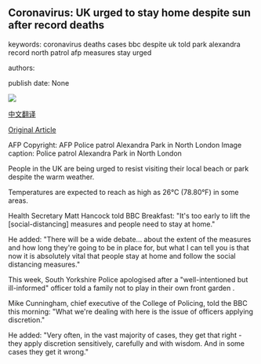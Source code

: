 ## Coronavirus: UK urged to stay home despite sun after record deaths

keywords: coronavirus deaths cases bbc despite uk told park alexandra record north patrol afp measures stay urged

authors: 

publish date: None

![](https://m.files.bbci.co.uk/modules/bbc-morph-news-waf-page-meta/4.1.2/bbc_news_logo.png)

[中文翻译](Coronavirus%3A%20UK%20urged%20to%20stay%20home%20despite%20sun%20after%20record%20deaths_zh.md)

[Original Article](https://www.bbc.com/news/live/world-52252981)

AFP Copyright: AFP Police patrol Alexandra Park in North London Image caption: Police patrol Alexandra Park in North London

People in the UK are being urged to resist visiting their local beach or park despite the warm weather.

Temperatures are expected to reach as high as 26°C (78.80°F) in some areas.

Health Secretary Matt Hancock told BBC Breakfast: "It's too early to lift the [social-distancing] measures and people need to stay at home."

He added: "There will be a wide debate... about the extent of the measures and how long they're going to be in place for, but what I can tell you is that now it is absolutely vital that people stay at home and follow the social distancing measures."

This week, South Yorkshire Police apologised after a "well-intentioned but ill-informed" officer told a family not to play in their own front garden .

Mike Cunningham, chief executive of the College of Policing, told the BBC this morning: "What we're dealing with here is the issue of officers applying discretion."

He added: "Very often, in the vast majority of cases, they get that right - they apply discretion sensitively, carefully and with wisdom. And in some cases they get it wrong."